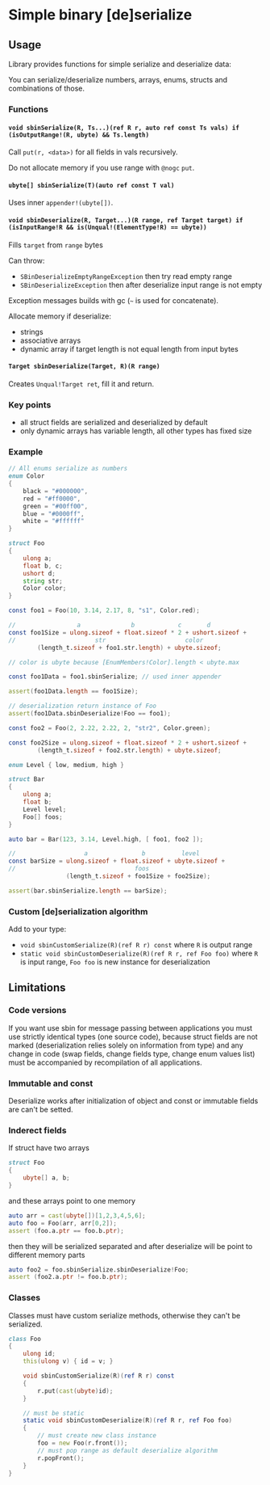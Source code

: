 # Simple binary [de]serialize

## Usage

Library provides functions for simple serialize and deserialize data:

You can serialize/deserialize numbers, arrays, enums, structs and combinations of those.

### Functions

#### `void sbinSerialize(R, Ts...)(ref R r, auto ref const Ts vals) if (isOutputRange!(R, ubyte) && Ts.length)`

Call `put(r, <data>)` for all fields in vals recursively.

Do not allocate memory if you use range with `@nogc` `put`.

#### `ubyte[] sbinSerialize(T)(auto ref const T val)`

Uses inner `appender!(ubyte[])`.

#### `void sbinDeserialize(R, Target...)(R range, ref Target target) if (isInputRange!R && is(Unqual!(ElementType!R) == ubyte))`

Fills `target` from `range` bytes

Can throw:

* `SBinDeserializeEmptyRangeException` then try read empty range
* `SBinDeserializeException` then after deserialize input range is not empty

Exception messages builds with gc (`~` is used for concatenate).

Allocate memory if deserialize:

* strings
* associative arrays
* dynamic array if target length is not equal length from input bytes

#### `Target sbinDeserialize(Target, R)(R range)`

Creates `Unqual!Target ret`, fill it and return.

### Key points

* all struct fields are serialized and deserialized by default
* only dynamic arrays has variable length, all other types has fixed size

### Example

```d
// All enums serialize as numbers
enum Color
{
    black = "#000000",
    red = "#ff0000",
    green = "#00ff00",
    blue = "#0000ff",
    white = "#ffffff"
}

struct Foo
{
    ulong a;
    float b, c;
    ushort d;
    string str;
    Color color;
}

const foo1 = Foo(10, 3.14, 2.17, 8, "s1", Color.red);

//                 a              b            c       d
const foo1Size = ulong.sizeof + float.sizeof * 2 + ushort.sizeof +
//                      str                      color
        (length_t.sizeof + foo1.str.length) + ubyte.sizeof;

// color is ubyte because [EnumMembers!Color].length < ubyte.max

const foo1Data = foo1.sbinSerialize; // used inner appender

assert(foo1Data.length == foo1Size);

// deserialization return instance of Foo
assert(foo1Data.sbinDeserialize!Foo == foo1);

const foo2 = Foo(2, 2.22, 2.22, 2, "str2", Color.green);

const foo2Size = ulong.sizeof + float.sizeof * 2 + ushort.sizeof +
        (length_t.sizeof + foo2.str.length) + ubyte.sizeof;

enum Level { low, medium, high }

struct Bar
{
    ulong a;
    float b;
    Level level;
    Foo[] foos;
}

auto bar = Bar(123, 3.14, Level.high, [ foo1, foo2 ]);

//                   a               b          level
const barSize = ulong.sizeof + float.sizeof + ubyte.sizeof +
//                                 foos
                (length_t.sizeof + foo1Size + foo2Size);

assert(bar.sbinSerialize.length == barSize);
```

### Custom [de]serialization algorithm

Add to your type:

* `void sbinCustomSerialize(R)(ref R r) const` where `R` is output range
* `static void sbinCustomDeserialize(R)(ref R r, ref Foo foo)` where `R`
  is input range, `Foo foo` is new instance for deserialization

## Limitations

### Code versions

If you want use sbin for message passing between applications you
must use strictly identical types (one source code), because struct fields are not marked 
(deserialization relies solely on information from type) and any change in code
(swap fields, change fields type, change enum values list) must be accompanied by
recompilation of all applications.

### Immutable and const

Deserialize works after initialization of object and const or immutable
fields are can't be setted.

### Inderect fields

If struct have two arrays

```d
struct Foo
{
    ubyte[] a, b;
}
```

and these arrays point to one memory

```d
auto arr = cast(ubyte[])[1,2,3,4,5,6];
auto foo = Foo(arr, arr[0,2]);
assert (foo.a.ptr == foo.b.ptr);
```

then they will be serialized separated and after deserialize will be
point to different memory parts

```d
auto foo2 = foo.sbinSerialize.sbinDeserialize!Foo;
assert (foo2.a.ptr != foo.b.ptr);
```

### Classes

Classes must have custom serialize methods, otherwise they can't be serialized.

```d
class Foo
{
    ulong id;
    this(ulong v) { id = v; }

    void sbinCustomSerialize(R)(ref R r) const
    {
        r.put(cast(ubyte)id);
    }

    // must be static
    static void sbinCustomDeserialize(R)(ref R r, ref Foo foo)
    {
        // must create new class instance
        foo = new Foo(r.front());
        // must pop range as default deserialize algorithm
        r.popFront();
    }
}
```